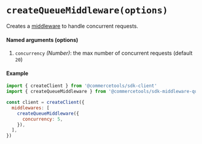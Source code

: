 # `createQueueMiddleware(options)`

Creates a [middleware](/docs/sdk/Glossary,md#middleware) to handle concurrent requests.

#### Named arguments (options)

1. `concurrency` *(Number)*: the max number of concurrent requests (default `20`)

#### Example

```js
import { createClient } from '@commercetools/sdk-client'
import { createQueueMiddleware } from '@commercetools/sdk-middleware-queue'

const client = createClient({
  middlewares: [
    createQueueMiddleware({
      concurrency: 5,
    }),
  ],
})
```
